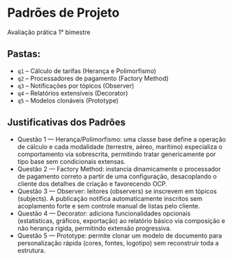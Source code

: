 # Padrões de Projeto
Avaliação prática 1° bimestre


## Pastas:
- `q1` – Cálculo de tarifas (Herança e Polimorfismo)
- `q2` – Processadores de pagamento (Factory Method)
- `q3` – Notificações por tópicos (Observer)
- `q4` – Relatórios extensíveis (Decorator)
- `q5` – Modelos clonáveis (Prototype)

## Justificativas dos Padrões

- Questão 1 — Herança/Polimorfismo: uma classe base define a operação de cálculo e cada modalidade (terrestre, aéreo, marítimo) especializa o comportamento via sobrescrita, permitindo tratar genericamente por tipo base sem condicionais extensas.
- Questão 2 — Factory Method: instancia dinamicamente o processador de pagamento correto a partir de uma configuração, desacoplando o cliente dos detalhes de criação e favorecendo OCP.
- Questão 3 — Observer: leitores (observers) se inscrevem em tópicos (subjects). A publicação notifica automaticamente inscritos sem acoplamento forte e sem controle manual de listas pelo cliente.
- Questão 4 — Decorator: adiciona funcionalidades opcionais (estatísticas, gráficos, exportação) ao relatório básico via composição e não herança rígida, permitindo extensão progressiva.
- Questão 5 — Prototype: permite clonar um modelo de documento para personalização rápida (cores, fontes, logotipo) sem reconstruir toda a estrutura.
